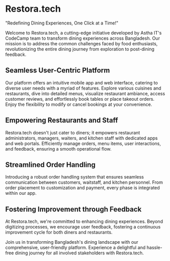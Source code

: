 # Restora.tech

"Redefining Dining Experiences, One Click at a Time!"

Welcome to Restora.tech, a cutting-edge initiative developed by Astha IT's CodeCamp team to transform dining experiences across Bangladesh. Our mission is to address the common challenges faced by food enthusiasts, revolutionizing the entire dining journey from exploration to post-dining feedback.

## Seamless User-Centric Platform

Our platform offers an intuitive mobile app and web interface, catering to diverse user needs with a myriad of features. Explore various cuisines and restaurants, dive into detailed menus, visualize restaurant ambiance, access customer reviews, and effortlessly book tables or place takeout orders. Enjoy the flexibility to modify or cancel bookings at your convenience.

## Empowering Restaurants and Staff

Restora.tech doesn't just cater to diners; it empowers restaurant administrators, managers, waiters, and kitchen staff with dedicated apps and web portals. Efficiently manage orders, menu items, user interactions, and feedback, ensuring a smooth operational flow.

## Streamlined Order Handling

Introducing a robust order handling system that ensures seamless communication between customers, waitstaff, and kitchen personnel. From order placement to customization and payment, every phase is integrated within our app.

## Fostering Improvement through Feedback

At Restora.tech, we're committed to enhancing dining experiences. Beyond digitizing processes, we encourage user feedback, fostering a continuous improvement cycle for both diners and restaurants.

Join us in transforming Bangladesh's dining landscape with our comprehensive, user-friendly platform. Experience a delightful and hassle-free dining journey for all involved stakeholders with Restora.tech.
